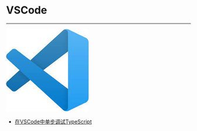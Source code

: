 # VSCode

---

![VSCode](./images/logo.jpg ":size=100")

- [在VSCode中单步调试TypeScript](/repository/tools/VSCode/在VSCode中单步调试TypeScript.md#在vscode中单步调试typescript)